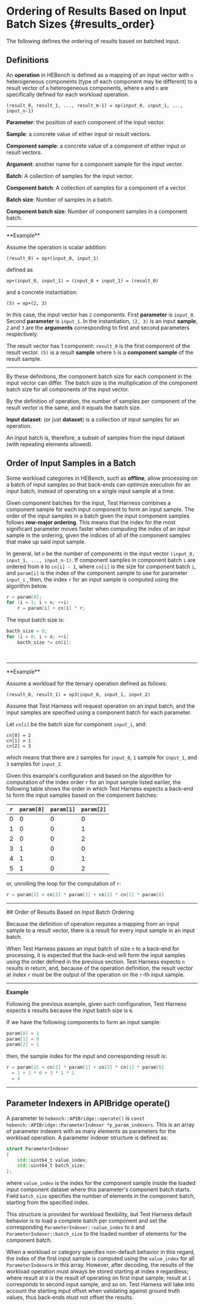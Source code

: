 Ordering of Results Based on Input Batch Sizes                {#results_order}
========================

The following defines the ordering of results based on batched input.

## Definitions

An **operation** in HEBench is defined as a mapping of an input vector with `n` heterogeneous components (type of each component may be different) to a result vector of `m` heterogeneous components, where `m` and `n` are specifically defined for each workload operation.

```
(result_0, result_1, ..., result_m-1) = op(input_0, input_1, ..., input_n-1)
```

**Parameter**: the position of each component of the input vector.

**Sample**: a concrete value of either input or result vectors.

**Component sample**: a concrete value of a component of either input or result vectors.

**Argument**: another name for a component sample for the input vector.

**Batch**: A collection of samples for the input vector.

**Component batch**: A collection of samples for a component of a vector.

**Batch size**: Number of samples in a batch.

**Component batch size**: Number of component samples in a component batch.

<hr>
**Example**

Assume the operation is scalar addition:

```
(result_0) = op+(input_0, input_1)
```

defined as

```
op+(input_0, input_1) = (input_0 + input_1) = (result_0)
```

and a concrete instantiation:

```
(5) = op+(2, 3)
```

In this case, the input vector has `2` components. First  **parameter** is ```input_0```. Second **parameter** is ```input_1```. In the instantiation, `(2, 3)` is an input **sample**, `2` and `3` are the **arguments** corresponding to first and second parameters respectively.

The result vector has 1 component: ```result_0``` is the first component of the result vector. `(5)` is a result **sample** where `5` is a **component sample** of the result sample.
<hr>

By these definitions, the component batch size for each component in the input vector can differ. The batch size is the multiplication of the component batch size for all components of the input vector.

By the definition of operation, the number of samples per component of the result vector is the same, and it equals the batch size.

**Input dataset**: (or just **dataset**) is a collection of input samples for an operation.

An input batch is, therefore, a subset of samples from the input dataset (with repeating elements allowed).
<br>

## Order of Input Samples in a Batch
Some workload categories in HEBench, such as **offline**, allow processing on a batch of input samples so that back-ends can optimize execution for an input batch, instead of operating on a single input sample at a time.

Given component batches for the input, Test Harness combines a component sample for each input component to form an input sample. The order of the input samples in a batch given the input component samples follows **row-major ordering**. This means that the index for the most significant parameter moves faster when computing the index of an input sample in the ordering, given the indices of all of the component samples that make up said input sample.

In general, let `n` be the number of components in the input vector ```(input_0, input_1, ..., input_n-1)```. If component samples in component batch `i` are ordered from `0` to ```cn[i] - 1```, where ```cn[i]``` is the size for component batch `i`, and ```param[i]``` is the index of the component sample to use for parameter ```input_i``` , then, the index `r` for an input sample is computed using the algorithm below.

```cpp
r = param[0];
for (i = 1; i < n; ++i)
    r = param[i] + cn[i] * r;
```

The input batch size is:
```cpp
bacth_size = 0;
for (i = 0; i < n; ++i)
    bacth_size *= cn[i];
```
<br>
<hr>
**Example**

Assume a workload for the ternary operation defined as follows:
```
(result_0, result_1) = op3(input_0, input_1, input_2)
```

Assume that Test Harness will request operation on an input batch, and the input samples are specified using a component batch for each parameter.

Let ```cn[i]``` be the batch size for component ```input_i```, and:

```
cn[0] = 2
cn[1] = 1
cn[2] = 3
```

which means that there are `2` samples for ```input_0```, `1` sample for ```input_1```, and `3` samples for ```input_2```.

Given this example's configuration and based on the algorithm for computation of the index order `r` for an input sample listed earlier, the following table shows the order in which Test Harness expects a back-end to form the input samples based on the component batches:

| `r` | ```param[0]```  | ```param[1]```  | ```param[2]```  |
|---|---|---|---|
| 0  | 0  | 0  | 0  |
| 1  | 0  | 0  | 1  |
| 2  | 0  | 0  | 2  |
| 3  | 1  | 0  | 0  |
| 4  | 1  | 0  | 1  |
| 5  | 1  | 0  | 2  |

or, unrolling the loop for the computation of `r`:

```cpp
r = param[2] + cn[2] * param[1] + cn[2] * cn[1] * param[0]
```
<hr>
## Order of Results Based on Input Batch Ordering

Because the definition of operation requires a mapping from an input sample to a result vector, there is a result for every input sample in an input batch.

When Test Harness passes an input batch of size `n` to a back-end for processing, it is expected that the back-end will form the input samples using the order defined in the previous section. Test Harness expects `n` results in return, and, because of the operation definition, the result vector at index `r` must be the output of the operation on the `r`-th input sample.
<hr>

**Example**

Following the previous example, given such configuration, Test Harness expects `6` results because the input batch size is `6`. 

If we have the following components to form an input sample:

```cpp
param[0] = 1
param[1] = 0
param[2] = 1
```

then, the sample index for the input and corresponding result is:

```cpp
r = param[2] + cn[2] * param[1] + cn[2] * cn[1] * param[0]
  = 1 + 3 * 0 + 3 * 1 * 1
  = 4
```
<hr>

## Parameter Indexers in APIBridge operate()
A parameter to `hebench::APIBridge::operate()` is `const hebench::APIBridge::ParameterIndexer *p_param_indexers`. This is an array of parameter indexers with as many elements as parameters for the workload operation. A parameter indexer structure is defined as:

```cpp
struct ParameterIndexer
{
    std::uint64_t value_index;
    std::uint64_t batch_size;
};
```
where `value_index` is the index for the component sample inside the loaded input component dataset where this parameter's component batch starts. Field `batch_size` specifies the number of elements in the component batch, starting from the specified index.

This structure is provided for workload flexibility, but Test Harness default behavior is to load a complete batch per component and set the corresponding `ParameterIndexer::value_index` to `0` and `ParameterIndexer::batch_size` to the loaded number of elements for the component batch.

When a workload or category specifies non-default behavior in this regard, the index of the first input sample is computed using the `value_index` for all `ParameterIndexer`s in this array. However, after decoding, the results of the workload operation must always be stored starting at index `0` regardless; where result at `0` is the result of operating on first input sample; result at `1` corresponds to second input sample, and so on. Test Harness will take into account the starting input offset when validating against ground truth values, thus back-ends must not offset the results.